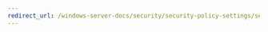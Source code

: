 ```yaml
---
redirect_url: /windows-server-docs/security/security-policy-settings/security-options/Network-access-Allow-anonymous-SID-Name-translation.md
---
```

